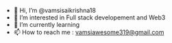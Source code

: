 - 👋 Hi, I’m @vamsisaikrishna18
- 👀 I’m interested in Full stack developement and Web3
- 🌱 I’m currently learning 
- 📫 How to reach me : vamsiawesome319@gmail.com

<!---
vamsisaikrishna18/vamsisaikrishna18 is a ✨ special ✨ repository because its `README.md` (this file) appears on your GitHub profile.
You can click the Preview link to take a look at your changes.
--->
